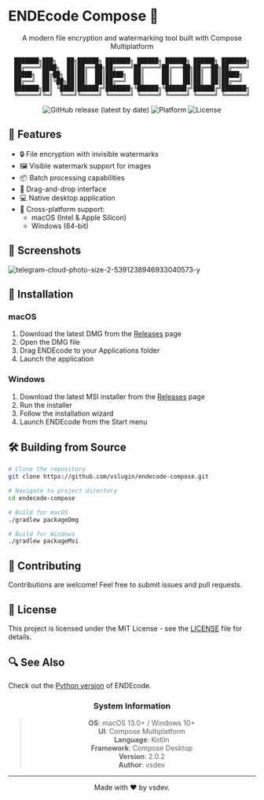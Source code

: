 # ENDEcode Compose 🔐

<div align="center">

A modern file encryption and watermarking tool built with Compose Multiplatform

    ███████╗███╗   ██╗██████╗ ███████╗ ██████╗ ██████╗ ██████╗ ███████╗
    ██╔════╝████╗  ██║██╔══██╗██╔════╝██╔════╝██╔═══██╗██╔══██╗██╔════╝
    █████╗  ██╔██╗ ██║██║  ██║█████╗  ██║     ██║   ██║██║  ██║█████╗  
    ██╔══╝  ██║╚██╗██║██║  ██║██╔══╝  ██║     ██║   ██║██║  ██║██╔══╝  
    ███████╗██║ ╚████║██████╔╝███████╗╚██████╗╚██████╔╝██████╔╝███████╗
    ╚══════╝╚═╝  ╚═══╝╚═════╝ ╚══════╝ ╚═════╝ ╚═════╝ ╚═════╝ ╚══════╝

![GitHub release (latest by date)](https://img.shields.io/github/v/release/vladslugin987/endecode-compose)
![Platform](https://img.shields.io/badge/platform-macOS%20%7C%20Windows-lightgrey)
![License](https://img.shields.io/badge/license-MIT-blue)

</div>

## 🌟 Features

- 🔒 File encryption with invisible watermarks
- 🖼️ Visible watermark support for images
- 📦 Batch processing capabilities
- 🎯 Drag-and-drop interface
- 💻 Native desktop application
- 🚀 Cross-platform support:
    - macOS (Intel & Apple Silicon)
    - Windows (64-bit)

## 📸 Screenshots

![telegram-cloud-photo-size-2-5391238946933040573-y](https://github.com/user-attachments/assets/62758642-9d45-47cc-b389-b60a499c7b85)

## 🚀 Installation

### macOS
1. Download the latest DMG from the [Releases](https://github.com/vladslugin987/endecode-compose/releases) page
2. Open the DMG file
3. Drag ENDEcode to your Applications folder
4. Launch the application

### Windows
1. Download the latest MSI installer from the [Releases](https://github.com/vladslugin987/endecode-compose/releases) page
2. Run the installer
3. Follow the installation wizard
4. Launch ENDEcode from the Start menu

## 🛠️ Building from Source

```bash
# Clone the repository
git clone https://github.com/vslugin/endecode-compose.git

# Navigate to project directory
cd endecode-compose

# Build for macOS
./gradlew packageDmg

# Build for Windows
./gradlew packageMsi
```

## 🤝 Contributing

Contributions are welcome! Feel free to submit issues and pull requests.

## 📝 License

This project is licensed under the MIT License - see the [LICENSE](LICENSE) file for details.

## 🔍 See Also

Check out the [Python version](https://github.com/vladslugin987/endecode) of ENDEcode.

<div align="center">

### System Information

> **OS**: macOS 13.0+ / Windows 10+  
> **UI**: Compose Multiplatform  
> **Language**: Kotlin  
> **Framework**: Compose Desktop  
> **Version**: 2.0.2  
> **Author**: vsdev

---
Made with ❤️ by vsdev.
</div>